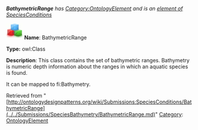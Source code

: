 ___BathymetricRange__ has [Category:OntologyElement](../../Category/OntologyElement.md "Category:OntologyElement") and is an [element of](../../Property/ElementOf.md "Property:ElementOf") [SpeciesConditions](../../Submissions/SpeciesConditions.md "Submissions:SpeciesConditions")_


  




[![Class](../../images/thumb/2/27/Class.gif/45px-Class.gif)](../../Image/Class.gif.md "Class")
__Name__: BathymetricRange 


__Type:__ owl:Class 


__Description__: This class contains the set of bathymetric ranges. Bathymetry is numeric depth information about the ranges in which an aquatic species is found.


It can be mapped to fi:Bathymetry. 





Retrieved from "[http://ontologydesignpatterns.org/wiki/Submissions:SpeciesConditions/BathymetricRange](../../Submissions/SpeciesBathymetry/BathymetricRange.md)"
 [Category](http://ontologydesignpatterns.org/wiki/Special:Categories "Special:Categories"): [OntologyElement](../../Category/OntologyElement.md "Category:OntologyElement")